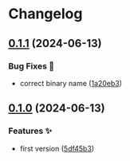 # Changelog

## [0.1.1](https://github.com/hugomods/lorem-ipsum-generator/compare/lorem-ipsum-content-generator-v0.1.0...lorem-ipsum-content-generator-v0.1.1) (2024-06-13)


### Bug Fixes 🐞

* correct binary name ([1a20eb3](https://github.com/hugomods/lorem-ipsum-generator/commit/1a20eb38b886842c3ed0eb4bf03fcdec12068888))

## [0.1.0](https://github.com/hugomods/lorem-ipsum-generator/compare/lorem-ipsum-content-generator-v0.0.1...lorem-ipsum-content-generator-v0.1.0) (2024-06-13)


### Features ✨

* first version ([5df45b3](https://github.com/hugomods/lorem-ipsum-generator/commit/5df45b33f17ff7095c878e7c5b7590a6ed3ba4c9))
